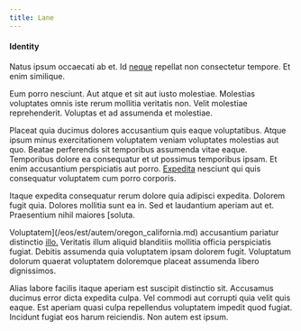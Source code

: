 ```yaml
---
title: Lane
---
```


#### Identity

Natus ipsum occaecati ab et. Id [neque](/earum/quo/dolorem/aperiam/avon.md) repellat non consectetur tempore. Et enim similique.

Eum porro nesciunt. Aut atque et sit aut iusto molestiae. Molestias voluptates omnis iste rerum mollitia veritatis non. Velit molestiae reprehenderit. Voluptas et ad assumenda et molestiae.

Placeat quia ducimus dolores accusantium quis eaque voluptatibus. Atque ipsum minus exercitationem voluptatem veniam voluptates molestias aut quo. Beatae perferendis sit temporibus assumenda vitae eaque. Temporibus dolore ea consequatur et ut possimus temporibus ipsam. Et enim accusantium perspiciatis aut porro. [Expedita](/earum/quo/dolorem/electronics_&_sports_program.md) nesciunt qui quis consequatur voluptatem cum porro corporis.

Itaque expedita consequatur rerum dolore quia adipisci expedita. Dolorem fugit quia. Dolores mollitia sunt ea in. Sed et laudantium aperiam aut et. Praesentium nihil maiores [soluta.

Voluptatem](/eos/est/autem/oregon_california.md) accusantium pariatur distinctio [illo.](/earum/quia/sdd_arkansas_solid_state.md) Veritatis illum aliquid blanditiis mollitia officia perspiciatis fugiat. Debitis assumenda quia voluptatem ipsam dolorem fugit. Voluptatum dolorum quaerat voluptatem doloremque placeat assumenda libero dignissimos.

Alias labore facilis itaque aperiam est suscipit distinctio sit. Accusamus ducimus error dicta expedita culpa. Vel commodi aut corrupti quia velit quis eaque. Est aperiam quasi culpa repellendus voluptatem impedit quod fugiat. Incidunt fugiat eos harum reiciendis. Non autem est ipsum.
